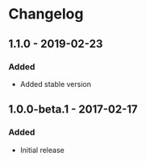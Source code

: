 # Changelog

## 1.1.0 - 2019-02-23

### Added
- Added stable version

## 1.0.0-beta.1 - 2017-02-17

### Added
- Initial release
